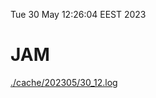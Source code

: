 Tue 30 May 12:26:04 EEST 2023
# JAM
<a href='./cache/202305/30_12.log'>./cache/202305/30_12.log</a>
